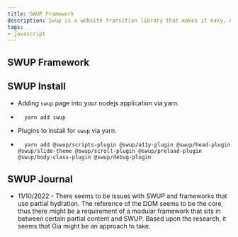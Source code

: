 ```yaml
---
title: SWUP Framework
description: Swup is a website transition library that makes it easy, quick and fast to render pages
tags:
- javascript
---
```


## SWUP Framework

## SWUP Install

- Adding `swup` page into your nodejs application via yarn.

- ```shell
    yarn add swup
    ```

- Plugins to install for `swup` via yarn.

- ```shell
    yarn add @swup/scripts-plugin @swup/a11y-plugin @swup/head-plugin @swup/slide-theme @swup/scroll-plugin @swup/preload-plugin @swup/body-class-plugin @swup/debug-plugin
    ```

## SWUP Journal

- 11/10/2022 - There seems to be issues with SWUP and frameworks that use partial hydration. The reference of the DOM seems to be the core, thus there might be a requirement of a modular framework that sits in between certain partial content and SWUP. Based upon the research, it seems that Gia might be an approach to take.
